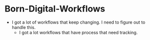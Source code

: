 # Born-Digital-Workflows
* I got a lot of workflows that keep changing.  I need to figure out to handle this.
    * I got a lot workflows that have process that need tracking.
